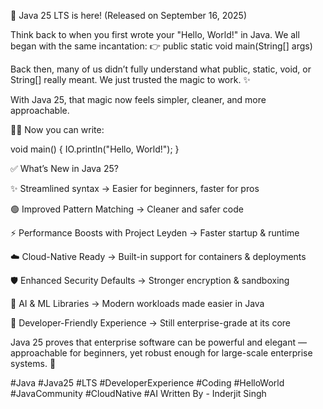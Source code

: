🚀 Java 25 LTS is here! (Released on September 16, 2025)

Think back to when you first wrote your "Hello, World!" in Java.
We all began with the same incantation:
👉 public static void main(String[] args)

Back then, many of us didn’t fully understand what public, static, void, or String[] really meant.
We just trusted the magic to work. ✨

With Java 25, that magic now feels simpler, cleaner, and more approachable.

👨‍💻 Now you can write:

void main() {
 IO.println("Hello, World!");
}

✅ What’s New in Java 25?

✨ Streamlined syntax → Easier for beginners, faster for pros

🟢 Improved Pattern Matching → Cleaner and safer code

⚡ Performance Boosts with Project Leyden → Faster startup & runtime

☁️ Cloud-Native Ready → Built-in support for containers & deployments

🛡️ Enhanced Security Defaults → Stronger encryption & sandboxing

🤝 AI & ML Libraries → Modern workloads made easier in Java

🔄 Developer-Friendly Experience → Still enterprise-grade at its core


Java 25 proves that enterprise software can be powerful and elegant — approachable for beginners, yet robust enough for large-scale enterprise systems. 🚀

#Java #Java25 #LTS #DeveloperExperience #Coding #HelloWorld #JavaCommunity #CloudNative #AI
Written By - Inderjit Singh
